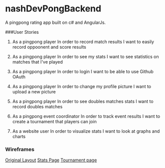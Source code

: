 # nashDevPongBackend

A pingpong rating app built on c# and AngularJs.

###User Stories

1. As a pingpong player
	In order to record match results
	I want to easily record oppoonent and score results

2. As a pingpong player
	In order to see my stats
	I want to see statistics on matches that I've played

3. As a pingpong player
	In order to login
	I want to be able to use Github OAuth

4. As a pingpong player
	In order to change my profile picture
	I want to upload a new picture

5. As a pingpong player
	In order to see doubles matches stats
	I want to record doubles matches

6. As a pingpong event coordinator
	In order to track event results
	I want to create a tournament that players can join

7. As a website user
	In order to visualize stats
	I want to look at graphs and charts
### Wireframes
[Original Layout](https://nashdev-pong.firebaseapp.com)
[Stats Page](https://wireframe.cc/43lORd)
[Tournament page](https://wireframe.cc/Jg1pFu)

